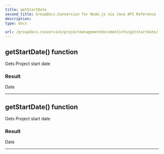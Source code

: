 ```yaml
---
title: getStartDate
second_title: GroupDocs.Conversion for Node.js via Java API Reference
description: 
type: docs

url: /groupdocs.conversion/projectmanagementdocumentinfo/getstartdate/
---
```


## getStartDate()  function
Gets Project start date

### Result
Date


---


## getStartDate()  function
Gets Project start date

### Result
Date


---


